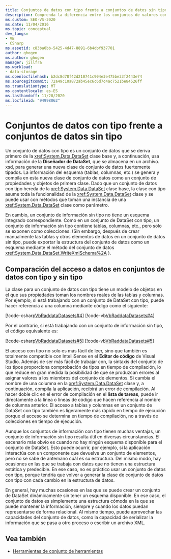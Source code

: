 ```yaml
---
title: Conjuntos de datos con tipo frente a conjuntos de datos sin tipo
description: Comprenda la diferencia entre los conjuntos de valores con tipo y sin tipo. Compare el acceso a los datos en conjuntos de datos con tipo y sin tipo.
ms.custom: SEO-VS-2020
ms.date: 11/04/2016
ms.topic: conceptual
dev_langs:
- VB
- CSharp
ms.assetid: c83ba0bb-5425-4d47-8891-6b4dbf937701
author: ghogen
ms.author: ghogen
manager: jillfra
ms.workload:
- data-storage
ms.openlocfilehash: b2dc8d78f42d210741c904e3e475be33f2443e74
ms.sourcegitcommit: 72a49c10a872ab45ec6c6d7c4ac7521be84526ff
ms.translationtype: MT
ms.contentlocale: es-ES
ms.lasthandoff: 11/20/2020
ms.locfileid: "94998062"
---
```

# <a name="typed-vs-untyped-datasets"></a>Conjuntos de datos con tipo frente a conjuntos de datos sin tipo
Un conjunto de datos con tipo es un conjunto de datos que se deriva primero de la <xref:System.Data.DataSet> clase base y, a continuación, usa información de la **Diseñador de DataSet**, que se almacena en un archivo. xsd, para generar una nueva clase de conjunto de datos fuertemente tipados. La información del esquema (tablas, columnas, etc.) se genera y compila en esta nueva clase de conjunto de datos como un conjunto de propiedades y objetos de primera clase. Dado que un conjunto de datos con tipo hereda de la <xref:System.Data.DataSet> clase base, la clase con tipo asume toda la funcionalidad de la <xref:System.Data.DataSet> clase y se puede usar con métodos que toman una instancia de una <xref:System.Data.DataSet> clase como parámetro.

En cambio, un conjunto de información sin tipo no tiene un esquema integrado correspondiente. Como en un conjunto de DataSet con tipo, un conjunto de información sin tipo contiene tablas, columnas, etc., pero solo se exponen como colecciones. (Sin embargo, después de crear manualmente las tablas y otros elementos de datos en un conjunto de datos sin tipo, puede exportar la estructura del conjunto de datos como un esquema mediante el método del conjunto de datos <xref:System.Data.DataSet.WriteXmlSchema%2A> ).

## <a name="contrast-data-access-in-typed-and-untyped-datasets"></a>Comparación del acceso a datos en conjuntos de datos con tipo y sin tipo
La clase para un conjunto de datos con tipo tiene un modelo de objetos en el que sus propiedades toman los nombres reales de las tablas y columnas. Por ejemplo, si está trabajando con un conjunto de DataSet con tipo, puede hacer referencia a una columna mediante código como el siguiente:

[!code-csharp[VbRaddataDatasets#4](../data-tools/codesnippet/CSharp/typed-vs-untyped-datasets_1.cs)]
[!code-vb[VbRaddataDatasets#4](../data-tools/codesnippet/VisualBasic/typed-vs-untyped-datasets_1.vb)]

Por el contrario, si está trabajando con un conjunto de información sin tipo, el código equivalente es:

[!code-csharp[VbRaddataDatasets#5](../data-tools/codesnippet/CSharp/typed-vs-untyped-datasets_2.cs)]
[!code-vb[VbRaddataDatasets#5](../data-tools/codesnippet/VisualBasic/typed-vs-untyped-datasets_2.vb)]

El acceso con tipo no solo es más fácil de leer, sino que también es totalmente compatible con IntelliSense en el **Editor de código** de Visual Studio. Además de ser más fácil de trabajar con, la sintaxis del conjunto de los tipos proporciona comprobación de tipos en tiempo de compilación, lo que reduce en gran medida la posibilidad de que se produzcan errores al asignar valores a los miembros del conjunto de elementos. Si cambia el nombre de una columna en la <xref:System.Data.DataSet> clase y, a continuación, compila la aplicación, recibirá un error de compilación. Al hacer doble clic en el error de compilación en el **lista de tareas**, puede ir directamente a la línea o líneas de código que hacen referencia al nombre de columna anterior. El acceso a tablas y columnas en un conjunto de DataSet con tipo también es ligeramente más rápido en tiempo de ejecución porque el acceso se determina en tiempo de compilación, no a través de colecciones en tiempo de ejecución.

Aunque los conjuntos de información con tipo tienen muchas ventajas, un conjunto de información sin tipo resulta útil en diversas circunstancias. El escenario más obvio es cuando no hay ningún esquema disponible para el conjunto de DataSet. Esto puede ocurrir, por ejemplo, si la aplicación interactúa con un componente que devuelve un conjunto de elementos, pero no se sabe de antemano cuál es su estructura. Del mismo modo, hay ocasiones en las que se trabaja con datos que no tienen una estructura estática y predecible. En ese caso, no es práctico usar un conjunto de datos con tipo, porque tendría que volver a generar la clase de conjunto de datos con tipo con cada cambio en la estructura de datos.

En general, hay muchas ocasiones en las que se puede crear un conjunto de DataSet dinámicamente sin tener un esquema disponible. En ese caso, el conjunto de datos es simplemente una estructura cómoda en la que se puede mantener la información, siempre y cuando los datos puedan representarse de forma relacional. Al mismo tiempo, puede aprovechar las capacidades del conjunto de datos, como la capacidad de serializar la información que se pasa a otro proceso o escribir un archivo XML.

## <a name="see-also"></a>Vea también

- [Herramientas de conjunto de herramientas](../data-tools/dataset-tools-in-visual-studio.md)
